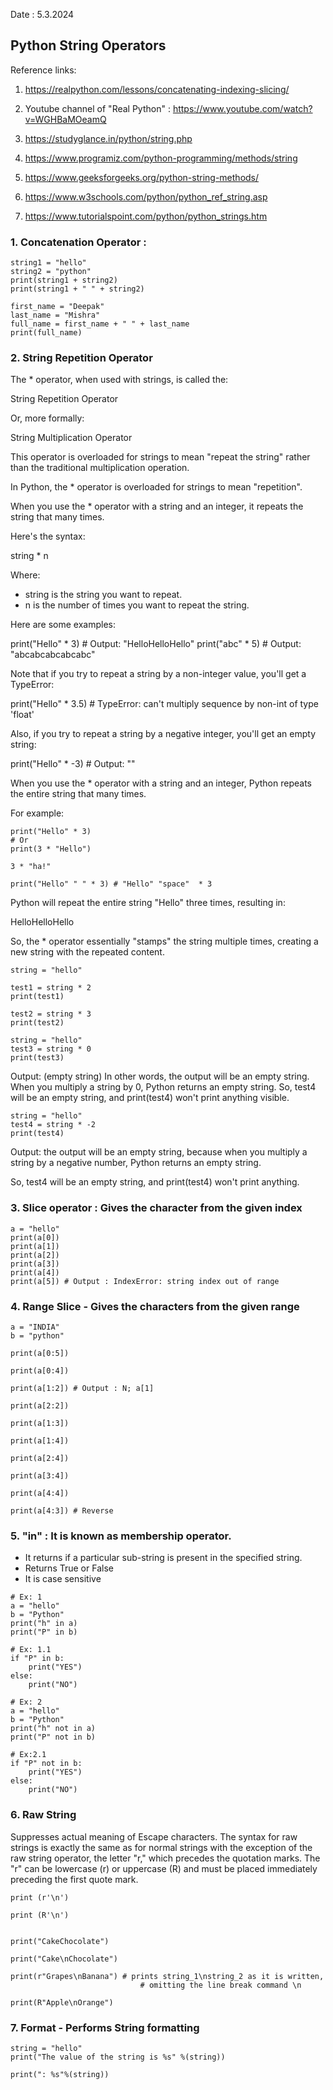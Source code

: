 Date : 5.3.2024

## Python String Operators

Reference links: 
1. https://realpython.com/lessons/concatenating-indexing-slicing/
2. Youtube channel of "Real Python" : https://www.youtube.com/watch?v=WGHBaMOeamQ

3. https://studyglance.in/python/string.php 

4. https://www.programiz.com/python-programming/methods/string

5. https://www.geeksforgeeks.org/python-string-methods/

6. https://www.w3schools.com/python/python_ref_string.asp

7. https://www.tutorialspoint.com/python/python_strings.htm   


### 1. Concatenation Operator :

```
string1 = "hello"
string2 = "python"
print(string1 + string2)
print(string1 + " " + string2)
```

```
first_name = "Deepak"
last_name = "Mishra"
full_name = first_name + " " + last_name
print(full_name)
```

### 2. String Repetition Operator 

The * operator, when used with strings, is called the:

String Repetition Operator

Or, more formally:

String Multiplication Operator

This operator is overloaded for strings to mean "repeat the string" rather than the traditional multiplication operation. 

In Python, the * operator is overloaded for strings to mean "repetition".

When you use the * operator with a string and an integer, it repeats the string that many times.

Here's the syntax:


string * n


Where:

- string is the string you want to repeat.
- n is the number of times you want to repeat the string.

Here are some examples:


print("Hello" * 3)  # Output: "HelloHelloHello"
print("abc" * 5)  # Output: "abcabcabcabcabc"


Note that if you try to repeat a string by a non-integer value, you'll get a TypeError:


print("Hello" * 3.5)  # TypeError: can't multiply sequence by non-int of type 'float'


Also, if you try to repeat a string by a negative integer, you'll get an empty string:


print("Hello" * -3)  # Output: ""


When you use the * operator with a string and an integer, Python repeats the entire string that many times.

For example:

```
print("Hello" * 3)
# Or
print(3 * "Hello")
```

```
3 * "ha!"
```

```
print("Hello" " " * 3) # "Hello" "space"  * 3
```

Python will repeat the entire string "Hello" three times, resulting in:

HelloHelloHello

So, the * operator essentially "stamps" the string multiple times, creating a new string with the repeated content.


```
string = "hello"

test1 = string * 2
print(test1)

test2 = string * 3
print(test2)
```

```
string = "hello"
test3 = string * 0
print(test3)
```
Output: (empty string)
In other words, the output will be an empty string.
When you multiply a string by 0, Python returns an empty string.
So, test4 will be an empty string, and print(test4) won't print anything visible.

```
string = "hello"
test4 = string * -2
print(test4)
```
Output:  the output will be an empty string, because when you multiply a string by
a negative number, Python returns an empty string.

So, test4 will be an empty string, and print(test4) won't print anything.

### 3. Slice operator : Gives the character from the given index

```
a = "hello"
print(a[0])
print(a[1])
print(a[2])
print(a[3])
print(a[4])
print(a[5]) # Output : IndexError: string index out of range
```

### 4. Range Slice - Gives the characters from the given range	

```
a = "INDIA"
b = "python"

print(a[0:5])

print(a[0:4])

print(a[1:2]) # Output : N; a[1]

print(a[2:2])

print(a[1:3])

print(a[1:4])

print(a[2:4])

print(a[3:4])

print(a[4:4])

print(a[4:3]) # Reverse
```


### 5.  "in" : It is known as membership operator.

- It returns if a particular sub-string is present in the specified string.
- Returns True or False
- It is case sensitive

```
# Ex: 1
a = "hello"
b = "Python"
print("h" in a)
print("P" in b)
```

```
# Ex: 1.1
if "P" in b:
    print("YES")
else:
    print("NO")
```

```
# Ex: 2
a = "hello"
b = "Python"
print("h" not in a)
print("P" not in b)
```

```
# Ex:2.1
if "P" not in b:
    print("YES")
else:
    print("NO")
```

### 6. Raw String

Suppresses actual meaning of Escape characters. 
The syntax for raw strings is exactly the same as for normal strings 
with the exception of the raw string operator, the letter "r," which 
precedes the quotation marks. The "r" can be lowercase (r) or uppercase (R)
 and must be placed immediately preceding the first quote mark.	
 
```
print (r'\n')

print (R'\n')


print("CakeChocolate")

print("Cake\nChocolate")

print(r"Grapes\nBanana") # prints string_1\nstring_2 as it is written,
                             # omitting the line break command \n
                        
print(R"Apple\nOrange")
```


### 7. Format - Performs String formatting

```
string = "hello"
print("The value of the string is %s" %(string))

print(": %s"%(string))
```

